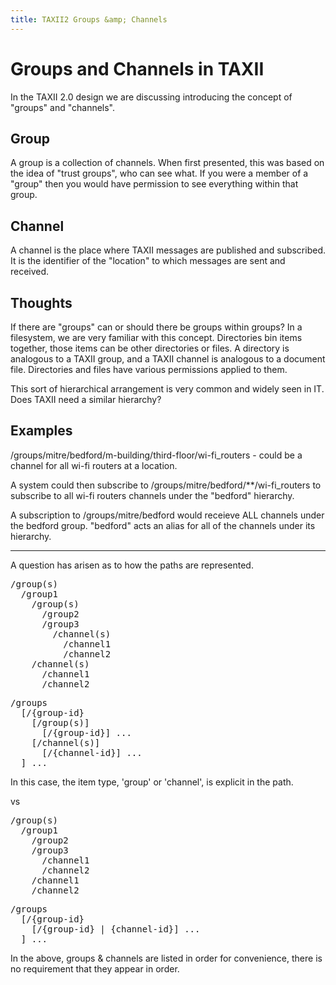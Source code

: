 ```yaml
---
title: TAXII2 Groups &amp; Channels
---
```

# Groups and Channels in TAXII

In the TAXII 2.0 design we are discussing introducing the concept of "groups" and "channels".

## Group

A group is a collection of channels. When first presented, this was based on the idea of "trust groups", who can see what.
If you were a member of a "group" then you would have permission to see everything within that group.

## Channel

A channel is the place where TAXII messages are published and subscribed. It is the identifier of the "location" to which
messages are sent and received.

## Thoughts

If there are "groups" can or should there be groups within groups? In a filesystem, we are very familiar with this concept.
Directories bin items together, those items can be other directories or files. A directory is analogous to a TAXII group, and 
a TAXII channel is analogous to a document file. Directories and files have various permissions applied to them.

This sort of hierarchical arrangement is very common and widely seen in IT. Does TAXII need a similar hierarchy?

## Examples

/groups/mitre/bedford/m-building/third-floor/wi-fi_routers - could be a channel for all wi-fi routers at a location.

A system could then subscribe to /groups/mitre/bedford/**/wi-fi_routers to subscribe to all wi-fi routers channels
under the "bedford" hierarchy.

A subscription to /groups/mitre/bedford would receieve ALL channels under the bedford group. "bedford" acts an alias
for all of the channels under its hierarchy.

---

A question has arisen as to how the paths are represented.

<pre>
/group(s)
  /group1
    /group(s)
      /group2
      /group3
        /channel(s)
          /channel1
          /channel2
    /channel(s)
      /channel1
      /channel2
</pre>        
        
<pre>
/groups
  [/{group-id}
    [/group(s)]
      [/{group-id}] ...
    [/channel(s)]
      [/{channel-id}] ...
  ] ...
</pre>			

In this case, the item type, 'group' or 'channel', is explicit in the path.

vs

<pre>
/group(s)
  /group1
    /group2
    /group3
      /channel1
      /channel2
    /channel1
    /channel2
</pre>

<pre>
/groups
  [/{group-id}
    [/{group-id} | {channel-id}] ...
  ] ...
</pre>
In the above, groups & channels are listed in order for convenience, there is no requirement that they appear in order.

